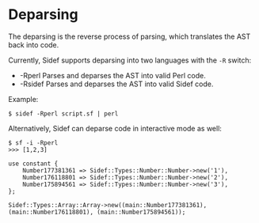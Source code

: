 # Deparsing

The deparsing is the reverse process of parsing, which translates the AST back into code.

Currently, Sidef supports deparsing into two languages with the `-R` switch:

* -Rperl
    Parses and deparses the AST into valid Perl code.
* -Rsidef
    Parses and deparses the AST into valid Sidef code.

Example:

```shell
$ sidef -Rperl script.sf | perl
```

Alternatively, Sidef can deparse code in interactive mode as well:

```shell
$ sf -i -Rperl
>>> [1,2,3]

use constant {
    Number177381361 => Sidef::Types::Number::Number->new('1'),
    Number176118801 => Sidef::Types::Number::Number->new('2'),
    Number175894561 => Sidef::Types::Number::Number->new('3'),
};

Sidef::Types::Array::Array->new((main::Number177381361), (main::Number176118801), (main::Number175894561));
```
